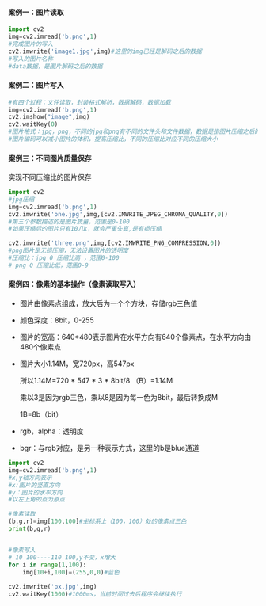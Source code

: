 #### 案例一：图片读取

```python
import cv2
img=cv2.imread('b.png',1)
#完成图片的写入
cv2.imwrite('image1.jpg',img)#这里的img已经是解码之后的数据
#写入的图片名称
#data数据，是图片解码之后的数据
```

#### 案例二：图片写入

```python
#有四个过程：文件读取，封装格式解析，数据解码，数据加载
img=cv2.imread('b.png',1)
cv2.imshow("image",img)
cv2.waitKey(0)
#图片格式：jpg，png，不同的jpg和png有不同的文件头和文件数据，数据是指图片压缩之后的编码数据
#图片编码可以减小图片的体积，提高压缩比，不同的压缩比对应不同的压缩大小
```

#### 案例三：不同图片质量保存

实现不同压缩比的图片保存

```python
import cv2
#jpg压缩
img=cv2.imread('b.png',1)
cv2.imwrite('one.jpg',img,[cv2.IMWRITE_JPEG_CHROMA_QUALITY,0])
#第三个参数描述的是图片质量，范围是0-100
#如果压缩后的图片只有10几k，就会严重失真,是有损压缩

cv2.imwrite('three.png',img,[cv2.IMWRITE_PNG_COMPRESSION,0])
#png图片是无损压缩，无法设置图片的透明度
#压缩比：jpg 0 压缩比高 ，范围0-100
# png 0 压缩比低，范围0-9
```

#### 案例四：像素的基本操作（像素读取写入）

- 图片由像素点组成，放大后为一个个方块，存储rgb三色值

- 颜色深度：8bit，0-255

- 图片的宽高：640*480表示图片在水平方向有640个像素点，在水平方向由480个像素点

- 图片大小1.14M，宽720px，高547px

  所以1.14M=720 * 547 * 3 * 8bit/8 （B）=1.14M

  乘以3是因为rgb三色，乘以8是因为每一色为8bit，最后转换成M

  1B=8b（bit）

- rgb，alpha：透明度

- bgr：与rgb对应，是另一种表示方式，这里的b是blue通道

```python
import cv2
img=cv2.imread('b.png',1)
#x,y轴方向表示
#x:图片的竖直方向
#y：图片的水平方向
#以左上角的点为原点

#像素读取
(b,g,r)=img[100,100]#坐标系上（100，100）处的像素点三色
print(b,g,r)


#像素写入
# 10 100----110 100,y不变，x增大
for i in range(1,100):
    img[10+i,100]=(255,0,0)#蓝色
    
cv2.imwrite('px.jpg',img)
cv2.waitKey(1000)#1000ms，当前时间过去后程序会继续执行
```




